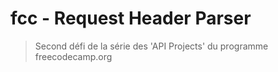 # fcc - Request Header Parser

> Second défi de la série des 'API Projects' du programme freecodecamp.org


